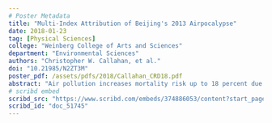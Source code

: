 ```yaml
---
# Poster Metadata
title: "Multi-Index Attribution of Beijing's 2013 Airpocalypse"
date: 2018-01-23
tag: [Physical Sciences]
college: "Weinberg College of Arts and Sciences"
department: "Environmental Sciences"
authors: "Christopher W. Callahan, et al."
doi: "10.21985/N2ZT3M"
poster_pdf: /assets/pdfs/2018/Callahan_CRD18.pdf
abstract: "Air pollution increases mortality risk up to 18 percent due to cardiovascular causes. Poor air quality occurs more when meteorological components prevent the dispersal of pollutants in the lower atmosphere. The atmospheric and hydrological patterns change as global warming alters the pattern of circulations seasonally. The purpose of this study was to use an air stagnation index (ASI) to quantify the meteorological conditions that allow poor air quality. We examined ASI by season given that each season is dominated by the distinct synoptic meteorological phenomenon. By looking at these phenomena, we aimed to better explain the change of stagnation events. Here, we applied the ASI to the bias-corrected Coupled Model Intercomparison Project (CMIP5) ensemble prediction data. An exploratory analysis of CMIP5 model biased data suggested that the trend of stagnation days and duration of stagnation events have different seasonal patterns, and fluctuated spatially and seasonally. Our result suggests that global climate change will alter the air stagnation occurrence in the different season. Stagnation is very likely to increase among various regions of the world, including those areas with historical pollution issue. To complete this study, we will apply statistical analyses in conjunction with multi-model agreement criteria to quantify the robustness of air stagnation change. Future work might include tuning the ASI Metric for specific regions of interest."
# scribd embed
scribd_src: "https://www.scribd.com/embeds/374886053/content?start_page=1&view_mode=scroll&access_key=key-TrkQCF0WSvYLBYa5Q6QD&show_recommendations=true"
scribd_id: "doc_51745"
---
```

